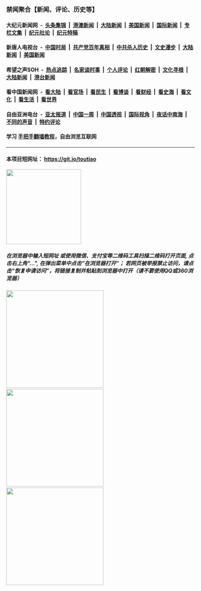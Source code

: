 ### 禁闻聚合【新闻、评论、历史等】

#### 大纪元新闻网 &nbsp;-&nbsp; [头条集锦](indexes/E头条集锦.md?t=02141644) &nbsp;|&nbsp; [港澳新闻](indexes/E港澳新闻.md?t=02141644)  &nbsp;|&nbsp; [大陆新闻](indexes/E大陆新闻.md?t=02141644) &nbsp;|&nbsp; [美国新闻](indexes/E美国新闻.md?t=02141644) &nbsp;|&nbsp; [国际新闻](indexes/E国际新闻.md?t=02141644) &nbsp;|&nbsp; [专栏文集](indexes/E专栏文集.md?t=02141644) &nbsp;|&nbsp; [纪元社论](indexes/E纪元社论.md?t=02141644) &nbsp;|&nbsp; [纪元特稿](indexes/E纪元特稿.md?t=02141644) 

#### 新唐人电视台 &nbsp;-&nbsp; [中国时局](indexes/N中国时局.md?t=02141644) &nbsp;|&nbsp; [共产党百年真相](indexes/N共产党百年真相.md?t=02141644) &nbsp;|&nbsp; [中共杀人历史](indexes/N中共杀人历史.md?t=02141644) &nbsp;|&nbsp; [文史漫步](indexes/N文史漫步.md?t=02141644) &nbsp;|&nbsp; [大陆新闻](indexes/N大陆新闻.md?t=02141644) &nbsp;|&nbsp; [美国新闻](indexes/N美国新闻.md?t=02141644)

#### 希望之声SOH &nbsp;-&nbsp; [热点追踪](indexes/H热点追踪.md?t=02141644) &nbsp;|&nbsp; [名家谈时事](indexes/H名家谈时事.md?t=02141644) &nbsp;|&nbsp; [个人评论](indexes/H个人评论.md?t=02141644)  &nbsp;|&nbsp; [红朝解密](indexes/H红朝解密.md?t=02141644) &nbsp;|&nbsp; [文化寻根](indexes/H文化寻根.md?t=02141644) &nbsp;|&nbsp; [大陆新闻](indexes/H大陆新闻.md?t=02141644) &nbsp;|&nbsp; [港台新闻](indexes/H港台新闻.md?t=02141644)

#### 看中国新闻网 &nbsp;-&nbsp; [看大陆](indexes/S看大陆.md?t=02141644) &nbsp;|&nbsp; [看官场](indexes/S看官场.md?t=02141644) &nbsp;|&nbsp; [看民生](indexes/S看民生.md?t=02141644)  &nbsp;|&nbsp; [看博谈](indexes/S看博谈.md?t=02141644) &nbsp;|&nbsp; [看财经](indexes/S看财经.md?t=02141644) &nbsp;|&nbsp; [看史海](indexes/S看史海.md?t=02141644) &nbsp;|&nbsp; [看文化](indexes/S看文化.md?t=02141644) &nbsp;|&nbsp; [看生活](indexes/S看生活.md?t=02141644) &nbsp;|&nbsp; [看世界](indexes/S看世界.md?t=02141644)

#### 自由亚洲电台 &nbsp;-&nbsp; [亚太报道](indexes/R亚太报道.md?t=02141644) &nbsp;|&nbsp; [中国一周](indexes/R中国一周.md?t=02141644) &nbsp;|&nbsp; [中国透视](indexes/R中国透视.md?t=02141644)  &nbsp;|&nbsp; [国际视角](indexes/R国际视角.md?t=02141644) &nbsp;|&nbsp; [夜话中南海](indexes/R夜话中南海.md?t=02141644) &nbsp;|&nbsp; [不同的声音](indexes/R不同的声音.md?t=02141644) &nbsp;|&nbsp; [特约评论](indexes/R特约评论.md?t=02141644)

#### 学习 [手把手翻墙教程](https://github.com/gfw-breaker/guides/wiki)，自由浏览互联网

----

#### 本项目短网址： https://git.io/toutiao
<img src="https://raw.githubusercontent.com/gfw-breaker/banned-news/master/scripts/img/qr.png" width="200px"/>  

##### 在浏览器中输入短网址 或使用微信、支付宝等二维码工具扫描二维码打开页面, 点击右上角"...", 在弹出菜单中点击“在浏览器打开”； 若网页被举报禁止访问，请点击“恢复申请访问”，将链接复制并粘贴到浏览器中打开（请不要使用QQ或360浏览器）

<img src="https://raw.githubusercontent.com/gfw-breaker/banned-news/master/scripts/img/1.png" width="260px"/> &nbsp; <img src="https://raw.githubusercontent.com/gfw-breaker/banned-news/master/scripts/img/2.png" width="260px"/> &nbsp; <img src="https://raw.githubusercontent.com/gfw-breaker/banned-news/master/scripts/img/3.png" width="260px"/>
